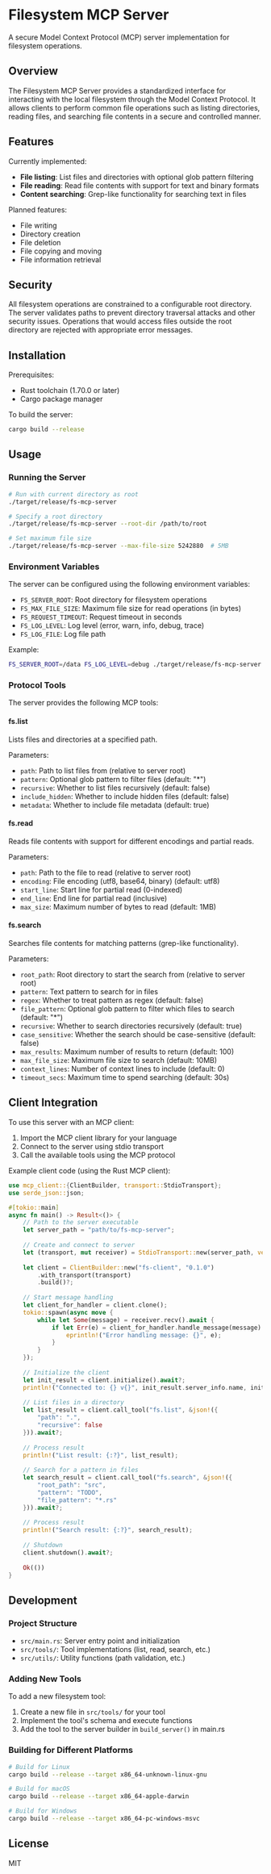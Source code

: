 # Filesystem MCP Server

A secure Model Context Protocol (MCP) server implementation for filesystem operations.

## Overview

The Filesystem MCP Server provides a standardized interface for interacting with the local filesystem through the Model Context Protocol. It allows clients to perform common file operations such as listing directories, reading files, and searching file contents in a secure and controlled manner.

## Features

Currently implemented:
- **File listing**: List files and directories with optional glob pattern filtering
- **File reading**: Read file contents with support for text and binary formats
- **Content searching**: Grep-like functionality for searching text in files

Planned features:
- File writing
- Directory creation
- File deletion
- File copying and moving
- File information retrieval

## Security

All filesystem operations are constrained to a configurable root directory. The server validates paths to prevent directory traversal attacks and other security issues. Operations that would access files outside the root directory are rejected with appropriate error messages.

## Installation

Prerequisites:
- Rust toolchain (1.70.0 or later)
- Cargo package manager

To build the server:

```bash
cargo build --release
```

## Usage

### Running the Server

```bash
# Run with current directory as root
./target/release/fs-mcp-server

# Specify a root directory
./target/release/fs-mcp-server --root-dir /path/to/root

# Set maximum file size
./target/release/fs-mcp-server --max-file-size 5242880  # 5MB
```

### Environment Variables

The server can be configured using the following environment variables:

- `FS_SERVER_ROOT`: Root directory for filesystem operations
- `FS_MAX_FILE_SIZE`: Maximum file size for read operations (in bytes)
- `FS_REQUEST_TIMEOUT`: Request timeout in seconds
- `FS_LOG_LEVEL`: Log level (error, warn, info, debug, trace)
- `FS_LOG_FILE`: Log file path

Example:

```bash
FS_SERVER_ROOT=/data FS_LOG_LEVEL=debug ./target/release/fs-mcp-server
```

### Protocol Tools

The server provides the following MCP tools:

#### fs.list

Lists files and directories at a specified path.

Parameters:
- `path`: Path to list files from (relative to server root)
- `pattern`: Optional glob pattern to filter files (default: "*")
- `recursive`: Whether to list files recursively (default: false)
- `include_hidden`: Whether to include hidden files (default: false)
- `metadata`: Whether to include file metadata (default: true)

#### fs.read

Reads file contents with support for different encodings and partial reads.

Parameters:
- `path`: Path to the file to read (relative to server root)
- `encoding`: File encoding (utf8, base64, binary) (default: utf8)
- `start_line`: Start line for partial read (0-indexed)
- `end_line`: End line for partial read (inclusive)
- `max_size`: Maximum number of bytes to read (default: 1MB)

#### fs.search

Searches file contents for matching patterns (grep-like functionality).

Parameters:
- `root_path`: Root directory to start the search from (relative to server root)
- `pattern`: Text pattern to search for in files
- `regex`: Whether to treat pattern as regex (default: false)
- `file_pattern`: Optional glob pattern to filter which files to search (default: "*")
- `recursive`: Whether to search directories recursively (default: true)
- `case_sensitive`: Whether the search should be case-sensitive (default: false)
- `max_results`: Maximum number of results to return (default: 100)
- `max_file_size`: Maximum file size to search (default: 10MB)
- `context_lines`: Number of context lines to include (default: 0)
- `timeout_secs`: Maximum time to spend searching (default: 30s)

## Client Integration

To use this server with an MCP client:

1. Import the MCP client library for your language
2. Connect to the server using stdio transport
3. Call the available tools using the MCP protocol

Example client code (using the Rust MCP client):

```rust
use mcp_client::{ClientBuilder, transport::StdioTransport};
use serde_json::json;

#[tokio::main]
async fn main() -> Result<()> {
    // Path to the server executable
    let server_path = "path/to/fs-mcp-server";
    
    // Create and connect to server
    let (transport, mut receiver) = StdioTransport::new(server_path, vec![]);
    
    let client = ClientBuilder::new("fs-client", "0.1.0")
        .with_transport(transport)
        .build()?;
    
    // Start message handling
    let client_for_handler = client.clone();
    tokio::spawn(async move {
        while let Some(message) = receiver.recv().await {
            if let Err(e) = client_for_handler.handle_message(message).await {
                eprintln!("Error handling message: {}", e);
            }
        }
    });
    
    // Initialize the client
    let init_result = client.initialize().await?;
    println!("Connected to: {} v{}", init_result.server_info.name, init_result.server_info.version);
    
    // List files in a directory
    let list_result = client.call_tool("fs.list", &json!({
        "path": ".",
        "recursive": false
    })).await?;
    
    // Process result
    println!("List result: {:?}", list_result);
    
    // Search for a pattern in files
    let search_result = client.call_tool("fs.search", &json!({
        "root_path": "src",
        "pattern": "TODO",
        "file_pattern": "*.rs"
    })).await?;
    
    // Process result
    println!("Search result: {:?}", search_result);
    
    // Shutdown
    client.shutdown().await?;
    
    Ok(())
}
```

## Development

### Project Structure

- `src/main.rs`: Server entry point and initialization
- `src/tools/`: Tool implementations (list, read, search, etc.)
- `src/utils/`: Utility functions (path validation, etc.)

### Adding New Tools

To add a new filesystem tool:

1. Create a new file in `src/tools/` for your tool
2. Implement the tool's schema and execute functions
3. Add the tool to the server builder in `build_server()` in main.rs

### Building for Different Platforms

```bash
# Build for Linux
cargo build --release --target x86_64-unknown-linux-gnu

# Build for macOS
cargo build --release --target x86_64-apple-darwin

# Build for Windows
cargo build --release --target x86_64-pc-windows-msvc
```

## License

MIT
